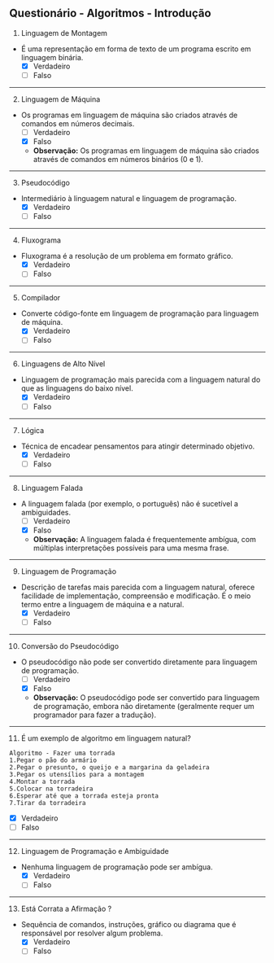 ## Questionário - Algoritmos - Introdução

1. Linguagem de Montagem

* É uma representação em forma de texto de um programa escrito em linguagem binária.
    * [x] Verdadeiro
    * [ ] Falso

---

2. Linguagem de Máquina

* Os programas em linguagem de máquina são criados através de comandos em números decimais.
    * [ ] Verdadeiro
    * [x] Falso
    * **Observação:** Os programas em linguagem de máquina são criados através de comandos em números binários (0 e 1).

---

3. Pseudocódigo

* Intermediário à linguagem natural e linguagem de programação.
    * [x] Verdadeiro
    * [ ] Falso

---

4. Fluxograma

* Fluxograma é a resolução de um problema em formato gráfico.
    * [x] Verdadeiro
    * [ ] Falso

---

5. Compilador

* Converte código-fonte em linguagem de programação para linguagem de máquina.
    * [x] Verdadeiro
    * [ ] Falso

---

6. Linguagens de Alto Nível

* Linguagem de programação mais parecida com a linguagem natural do que as linguagens do baixo nível.
    * [x] Verdadeiro
    * [ ] Falso

---

7. Lógica

* Técnica de encadear pensamentos para atingir determinado objetivo.
    * [x] Verdadeiro
    * [ ] Falso

---

8. Linguagem Falada

* A linguagem falada (por exemplo, o português) não é sucetível a ambiguidades.
    * [ ] Verdadeiro
    * [x] Falso
    * **Observação:** A linguagem falada é frequentemente ambígua, com múltiplas interpretações possíveis para uma mesma frase.

---

9. Linguagem de Programação

* Descrição de tarefas mais parecida com a linguagem natural, oferece facilidade de implementação, compreensão e modificação. É o meio termo entre a linguagem de máquina e a natural.
    * [x] Verdadeiro
    * [ ] Falso

---

10. Conversão do Pseudocódigo

* O pseudocódigo não pode ser convertido diretamente para linguagem de programação.
    * [ ] Verdadeiro
    * [x] Falso
    * **Observação:** O pseudocódigo pode ser convertido para linguagem de programação, embora não diretamente (geralmente requer um programador para fazer a tradução).

---

11. É um exemplo de algoritmo em linguagem natural?

```
Algoritmo - Fazer uma torrada
1.Pegar o pão do armário
2.Pegar o presunto, o queijo e a margarina da geladeira
3.Pegar os utensílios para a montagem
4.Montar a torrada
5.Colocar na torradeira
6.Esperar até que a torrada esteja pronta
7.Tirar da torradeira
```

* [x] Verdadeiro
* [ ] Falso

---

12. Linguagem de Programação e Ambiguidade

* Nenhuma linguagem de programação pode ser ambígua.
    * [x] Verdadeiro
    * [ ] Falso

---

13. Está Corrata a Afirmação ?
* Sequência de comandos, instruções, gráfico ou diagrama que é responsável por resolver algum problema.
   * [x] Verdadeiro
   * [ ] Falso
